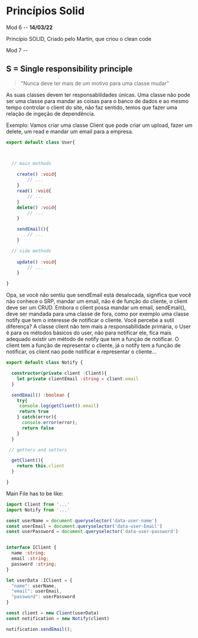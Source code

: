 # Princípios Solid

Mod 6 -- **14/03/22**

Princípio SOLID, Criado pelo Martin, que criou o clean code

Mod 7 --

## S = Single responsibility principle

> "Nunca deve ter mais de um motivo para uma classe mudar"

As suas classes devem ter responsabilidades únicas. Uma classe não pode ser uma classe para mandar as coisas para o banco de dados e ao mesmo tempo controlar o client do site, não faz sentido, temos que fazer uma relação de ingeção de dependência.

Exemplo: Vamos criar uma classe Client que pode criar um upload, fazer um delete, um read e mandar um email para a empresa.

~~~ts
export default class User{



  // main methods
    
    create() :void{
        // ...
    }
    read() :void{
        // ...
    }
    delete() :void{
        // ...
    }

    sendEmail(){
        // ...
    }

  // side methods
  
    update() :void{
        // ...
    }

}
~~~

Opa, se você não sentiu que sendEmail está desalocada, significa que você não conhece o SRP, mandar um email, não é de função do cliente, o client deve ser um CRUD.
Embora o client possa mandar um email, sendEmail(), deve ser mandada para uma classe de fora, como por exemplo uma classe notify que tem o interesse de notificar o cliente. 
Você percebe a sutil diferença? A classe client não tem mais a responsabilidade primária, o User é para os métodos básicos do user, não para notificar ele, fica mais adequado existir um método de notify que tem a função de notificar. O client tem a função de representar o cliente, já o notify tem a função de notificar, os client nao pode notificar e representar o cliente...

~~~ts 
export default class Notify {

  constructor(private client :Client){
    let private clientEmail :string = client.email
  }

  sendEmail() :boolean {
    try{
     console.log(getClient().email)
     return true
    } catch(error){
      console.error(error);
      return false
    }
  }

 // getters and setters

  getClient(){
    return this.client
  }

}
~~~


Main File has to be like:
~~~ts
import Client from '...'
import Notify from '...'

const userName = document.queryselector('data-user-name')
const userEmail = document.queryselector('data-user-Email')
const userPassword = document.queryselector('data-user-password')


interface IClient {
  name :string;
  email :string;
  password :string;
}

let userData :IClient = {
  "name": userName,
  "email": userEmail,
  "password": userPassword
}

const client = new Client(userData)
const notification = new Notify(client)

notification.sendEmail();
~~~
